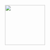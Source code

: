 <p align="center">
  <a href="https://demented.lol/" target="_blank"><img src="https://demented.lol/img/demented.png" height="128px"/></a>
</p>
